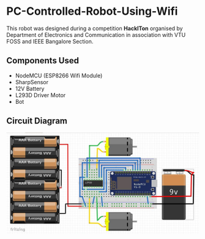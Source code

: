 # PC-Controlled-Robot-Using-Wifi

This robot was designed during  a competition **HackITon** organised by Department of Electronics and Communication in association with VTU FOSS and IEEE Bangalore Section.

## Components Used

+ NodeMCU (ESP8266 Wifi Module)
+ SharpSensor
+ 12V Battery
+ L293D Driver Motor
+ Bot

## Circuit Diagram
![alt text](https://github.com/nitin025/PC-Controlled-Robot-Using-Wifi/blob/master/HackITon/Circuit%20Diagram/F9QN602JBWK0EI6.LARGE.jpg)
